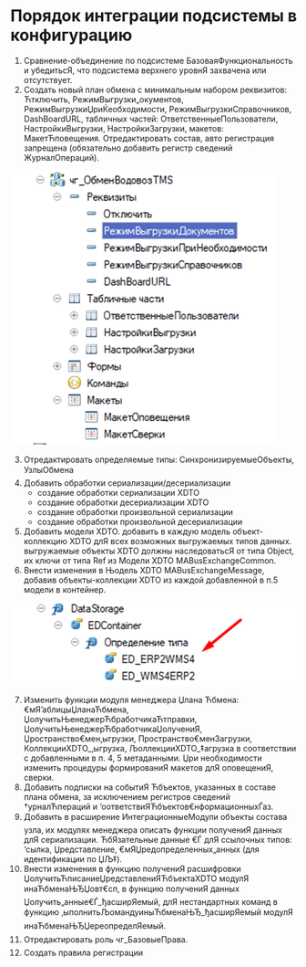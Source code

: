 # Порядок интеграции подсистемы в конфигурацию

1.	Сравнение-объединение по подсистеме БазоваяФункциональность и убедитьсЯ, что подсистема верхнего уровнЯ захвачена или отсутствует.
2.	Создать новый план обмена с минимальным набором реквизитов: Ћтключить, РежимВыгрузки„окументов, РежимВыгрузкиЏриЌеобходимости, РежимВыгрузкиСправочников, DashBoardURL, табличных частей: ОтветственныеПользователи, НастройкиВыгрузки, НастройкиЗагрузки, макетов: МакетЋповещения. Отредактировать состав, авто регистрация запрещена (обязательно добавить регистр сведений ЖурналОпераций).

![Њетаданные плана обмена](images/МетаданныеПланаОбмена.png)

3.	Отредактировать определяемые типы: СинхронизируемыеОбъекты, УзлыОбмена							   
4.	Добавить обработки сериализации/десериализации 
    - создание обработки сериализации XDTO
    - создание обработки десериализации XDTO
    - создание обработки произвольной сериализации
    - создание обработки произвольной десериализации
5.	Добавить модели XDTO. добавить в каждую модель объект-коллекцию XDTO длЯ всех возможных выгружаемых типов данных. выгружаемые объекты XDTO должны наследоватьсЯ от типа Object, их ключи от типа Ref из Модели XDTO MABusExchangeCommon.
6.	Внести изменения в Њодель XDTO MABusExchangeMessage, добавив объекты-коллекции XDTO из каждой добавленной в п.5 модели в контейнер.

![Контейнер XDTO](images/КонтейнерXDTO.png)
 
7.	Изменить функции модуля менеджера Џлана Ћбмена: €мЯ’аблицыЏланаЋбмена, ЏолучитьЊенеджерЋбработчикаЋтправки, ЏолучитьЊенеджерЋбработчикаЏолучениЯ, Џространство€мен‚ыгрузки, Пространство€менЗагрузки, КоллекцииXDTO_‚ыгрузка, ЉоллекцииXDTO_‡агрузка в соответствии с добавленными в п. 4, 5 метаданными. Џри необходимости изменить процедуры формированиЯ макетов длЯ оповещениЯ, сверки.
8.	Добавить подписки на событиЯ Ћбъектов, указанных в составе плана обмена, за исключением регистров сведений †урналЋпераций и ‘оответствиЯЋбъектов€нформационныхЃаз.
9.	Добавить в расширение ИнтеграционныеМодули объекты состава узла‚ их модулях менеджера описать функции получениЯ данных длЯ сериализации. ЋбЯзательные данные €Ѓ длЯ ссылочных типов: ‘сылка, Џредставление, €мЯЏредопределенных„анных (для идентификации по ЏЉ‡).
10.	Внести изменения в функцию получениЯ расшифровки ЏолучитьЋписаниеЏредставлениЯЋбъектаXDTO модулЯ инаЋбменаЊЂЏовт€сп, в функцию получениЯ данных Џолучить„анные€Ѓ_ђасширЯемый, длЯ нестандартных команд в функцию ‚ыполнитьЉомандуиныЋбменаЊЂ_ђасширЯемый модулЯ инаЋбменаЊЂЏереопределЯемый.
11.	Отредактировать роль чг_БазовыеПрава.
12.	Создать правила регистрации


